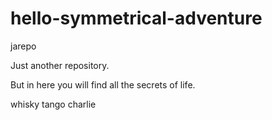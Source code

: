 # hello-symmetrical-adventure
jarepo

Just another repository.

But in here you will find all the secrets of life.

whisky tango charlie
